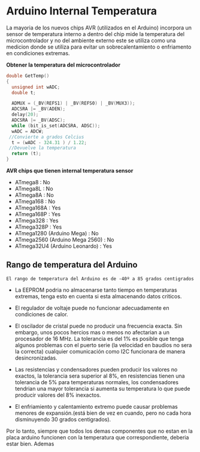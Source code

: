 # Arduino Internal Temperatura

La mayoria de los nuevos chips AVR (utilizados en el Arduino) incorpora un sensor de temperatura interno a dentro del chip mide la temperatura del microcontrolador y no del ambiente externo este se utiliza como una medicion donde se utiliza para evitar un sobrecalentamiento o enfriamento en condiciones extremas.  

**Obtener la temperatura del microcontrolador**
```c++
double GetTemp()
{
  unsigned int wADC;
  double t;

  ADMUX = (_BV(REFS1) | _BV(REFS0) | _BV(MUX3));
  ADCSRA |= _BV(ADEN);
  delay(20);
  ADCSRA |= _BV(ADSC);
  while (bit_is_set(ADCSRA, ADSC));
  wADC = ADCW;
 //Convierte a grados Celcius
  t = (wADC - 324.31 ) / 1.22;
 //Devuelve la temperatura
  return (t);
}
```

**AVR chips que tienen internal temperatura sensor**

* ATmega8 : No
* ATmega8L : No
* ATmega8A : No
* ATmega168 : No
* ATmega168A : Yes
* ATmega168P : Yes
* ATmega328 : Yes
* ATmega328P : Yes
* ATmega1280 (Arduino Mega) : No
* ATmega2560 (Arduino Mega 2560) : No
* ATmega32U4 (Arduino Leonardo) : Yes

## Rango de temperatura del Arduino
```El rango de temperatura del Arduino es de -40º a 85 grados centigrados```

* La EEPROM podria no almacenarse tanto tiempo en temperaturas extremas, tenga esto en cuenta si esta almacenando datos criticos.

* El regulador de voltaje puede no funcionar adecuadamente en condiciones de calor.

* El oscilador de cristal puede no producir una frecuencia exacta. Sin embargo, unos pocos hercios mas o menos no afectarian a un procesador de 16 MHz. La tolerancia es del 1% es posible que tenga algunos problemas con el puerto serie (la velocidad en baudios no sera la correcta) cualquier comunicación como I2C funcionara de manera desincronizadas.

* Las resistencias y condensadores pueden producir los valores no exactos, la tolerancia sera superior al 8%, en resistencias tienen una tolerancia de 5% para temperaturas normales, los condensadores tendrian una mayor tolerancia si aumenta su temperatura lo que puede producir valores del 8% inexactos.

* El enfriamiento y calentamiento extremo puede causar problemas menores de expansión.(está bien de vez en cuando, pero no cada hora disminuyendo 30 grados centigrados).

Por lo tanto, siempre que todos los demas componentes que no estan en la placa arduino funcionen con la temperatura que correspondiente, deberia estar bien. Ademas

